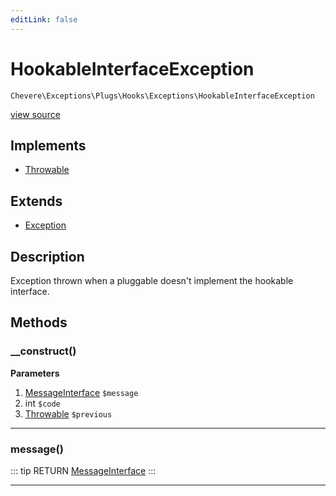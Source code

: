 ```yaml
---
editLink: false
---
```


# HookableInterfaceException

`Chevere\Exceptions\Plugs\Hooks\Exceptions\HookableInterfaceException`

[view source](https://github.com/chevere/chevere/blob/master/exceptions/Plugs/Hooks/HookableInterfaceException.php)

## Implements

- [Throwable](https://www.php.net/manual/class.throwable)

## Extends

- [Exception](../../../Core/Exception.md)

## Description

Exception thrown when a pluggable doesn't implement the hookable interface.

## Methods

### __construct()

**Parameters**

1. [MessageInterface](../../../../Interfaces/Message/MessageInterface.md) `$message`
2. int `$code`
3. [Throwable](https://www.php.net/manual/class.throwable) `$previous`

---

### message()

::: tip RETURN
[MessageInterface](../../../../Interfaces/Message/MessageInterface.md)
:::

---
